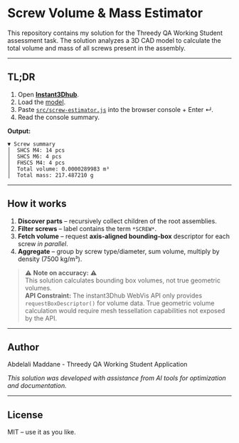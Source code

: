 # Screw Volume & Mass Estimator
This repository contains my solution for the Threedy QA Working Student assessment task. The solution analyzes a 3D CAD model to calculate the total volume and mass of all screws present in the assembly.

---

## TL;DR
1. Open [**Instant3Dhub**](https://hubdemo.threedy.io).
2. Load the [model](https://data-public.threedy.io/testdata/nist/NIST-MTC-Assembly-NX/nist_box.jt).
3. Paste [`src/screw-estimator.js`](src/screw‑estimator.js) into the browser console + Enter ↵.
4. Read the console summary.

**Output:**
```
▼ Screw summary
│  SHCS M4: 14 pcs
│  SHCS M6: 4 pcs
│  FHSCS M4: 4 pcs
│  Total volume: 0.0000289983 m³ 
│  Total mass: 217.487210 g 
```

---

## How it works
1. **Discover parts** – recursively collect children of the root assemblies.
2. **Filter screws** – label contains the term `*SCREW*`.
3. **Fetch volume** – request **axis-aligned bounding-box** descriptor for each screw *in parallel*.
4. **Aggregate** – group by screw type/diameter, sum volume, multiply by density (7500 kg/m³).

> ⚠️ **Note on accuracy:** ⚠️  
> This solution calculates bounding box volumes, not true geometric volumes.  
> **API Constraint:** The instant3Dhub WebVis API only provides `requestBoxDescriptor()` for volume data. True geometric volume calculation would require mesh tessellation capabilities not exposed by the API.

---

## Author
Abdelali Maddane - Threedy QA Working Student Application

*This solution was developed with assistance from AI tools for optimization and documentation.*

---

## License
MIT – use it as you like.

